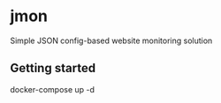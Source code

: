 # jmon

Simple JSON config-based website monitoring solution

## Getting started

docker-compose up -d
